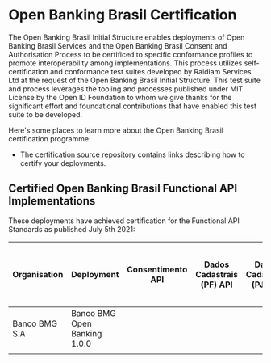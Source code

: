# Open Banking Brasil Certification

The Open Banking Brasil Initial Structure enables deployments of Open Banking Brasil Services and the Open Banking Brasil Consent and Authorisation Process to be certificed to specific conformance profiles to promote interoperability among implementations. This process utilizes self-certification and conformance test suites developed by Raidiam Services Ltd at the request of the Open Banking Brasil Initial Structure. This test suite and process leverages the tooling and processes published under MIT License by the Open ID Foundation to whom we give thanks for the significant effort and foundational contributions that have enabled this test suite to be developed.

Here's some places to learn more about the Open Banking Brasil certification programme:

* The [certification source repository](https://gitlab.com/obb1/certification) contains links describing how to certify your deployments.

## Certified Open Banking Brasil Functional API Implementations

These deployments have achieved certification for the Functional API Standards as published July 5th 2021:

| Organisation  | Deployment                   | Consentimento API | Dados Cadastrais (PF) API | Dados Cadastrais (PJ) API | Resources API                                                                                                                                                                                                                                                   | Contas API | Cartão de Crédito API | Operações de Crédito - Empréstimos API | Operações de Crédito - Financiamentos API | Operações de Crédito - Adiantamento a Depositantes API | Operações de Crédito - Direitos Creditórios Descontados API |
|---------------|------------------------------|-------------------|---------------------------|---------------------------|-----------------------------------------------------------------------------------------------------------------------------------------------------------------------------------------------------------------------------------------------------------------|------------|-----------------------|----------------------------------------|-------------------------------------------|--------------------------------------------------------|-------------------------------------------------------------|
| Banco BMG S.A | Banco BMG Open Banking 1.0.0 |                   |                           |                           | [05 Aug 2021]( ./submissions/function/accounts/1.0.0/Banco_BMG_S.A-Banco_BMG_Open_Banking-API-RESOURCES-02-Aug-2021.zip) [[View]]( https://web.conformance.directory.openbankingbrasil.org.br/plan-detail.html?public=true&plan=tPRnt3L4Mo417)   PASS |            |                       |                                        |                                           |                                                        |                                                             |
|               |                              |                   |                           |                           |                                                                                                                                                                                                                                                                 |            |                       |                                        |                                           |                                                        |                                                             |
